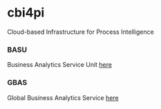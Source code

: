 cbi4pi
======

Cloud-based Infrastructure for Process Intelligence

### BASU 
Business Analytics Service Unit [here](https://github.com/averabaq/basu)

### GBAS 
Global Business Analytics Service [here](https://github.com/averabaq/gbas)
